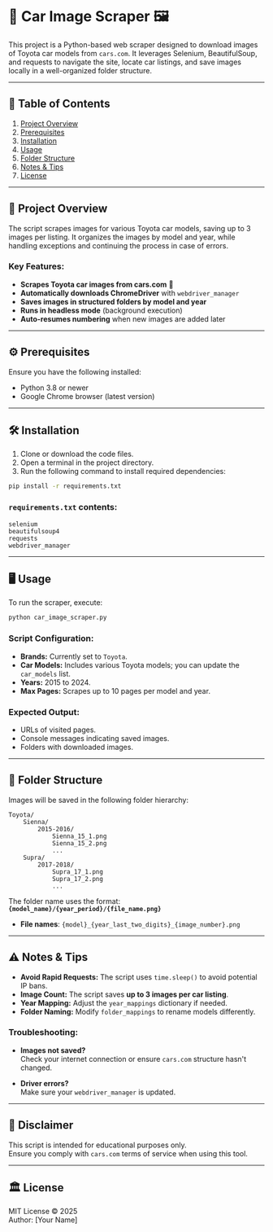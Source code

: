 # 🚗 Car Image Scraper 🖼️

This project is a Python-based web scraper designed to download images of Toyota car models from `cars.com`. It leverages Selenium, BeautifulSoup, and requests to navigate the site, locate car listings, and save images locally in a well-organized folder structure.

---

## 📖 Table of Contents
1. [Project Overview](#project-overview)
2. [Prerequisites](#prerequisites)
3. [Installation](#installation)
4. [Usage](#usage)
5. [Folder Structure](#folder-structure)
6. [Notes & Tips](#notes--tips)
7. [License](#license)

---

## 🚀 Project Overview

The script scrapes images for various Toyota car models, saving up to 3 images per listing. It organizes the images by model and year, while handling exceptions and continuing the process in case of errors.

### Key Features:
- **Scrapes Toyota car images from cars.com** 🚗
- **Automatically downloads ChromeDriver** with `webdriver_manager`
- **Saves images in structured folders by model and year**
- **Runs in headless mode** (background execution)
- **Auto-resumes numbering** when new images are added later

---

## ⚙️ Prerequisites

Ensure you have the following installed:

- Python 3.8 or newer
- Google Chrome browser (latest version)

---

## 🛠️ Installation

1. Clone or download the code files.
2. Open a terminal in the project directory.
3. Run the following command to install required dependencies:

```bash
pip install -r requirements.txt
```

### `requirements.txt` contents:
```plaintext
selenium
beautifulsoup4
requests
webdriver_manager
```

---

## 🖥️ Usage

To run the scraper, execute:

```bash
python car_image_scraper.py
```

### Script Configuration:

- **Brands:** Currently set to `Toyota`.
- **Car Models:** Includes various Toyota models; you can update the `car_models` list.
- **Years:** 2015 to 2024.
- **Max Pages:** Scrapes up to 10 pages per model and year.

### Expected Output:
- URLs of visited pages.
- Console messages indicating saved images.
- Folders with downloaded images.

---

## 📂 Folder Structure

Images will be saved in the following folder hierarchy:

```
Toyota/
    Sienna/
        2015-2016/
            Sienna_15_1.png
            Sienna_15_2.png
            ...
    Supra/
        2017-2018/
            Supra_17_1.png
            Supra_17_2.png
            ...
```

The folder name uses the format:  
**`{model_name}/{year_period}/{file_name.png}`**

- **File names**: `{model}_{year_last_two_digits}_{image_number}.png`

---

## ⚠️ Notes & Tips

- **Avoid Rapid Requests:** The script uses `time.sleep()` to avoid potential IP bans.
- **Image Count:** The script saves **up to 3 images per car listing**.
- **Year Mapping:** Adjust the `year_mappings` dictionary if needed.
- **Folder Naming:** Modify `folder_mappings` to rename models differently.

### Troubleshooting:

- **Images not saved?**  
  Check your internet connection or ensure `cars.com` structure hasn't changed.

- **Driver errors?**  
  Make sure your `webdriver_manager` is updated.

---

## 🛑 Disclaimer

This script is intended for educational purposes only.  
Ensure you comply with `cars.com` terms of service when using this tool.

---

## 🏛️ License

MIT License © 2025  
Author: [Your Name]

